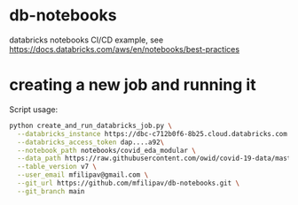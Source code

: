 # db-notebooks
databricks notebooks CI/CD example, see https://docs.databricks.com/aws/en/notebooks/best-practices

# creating a new job and running it
Script usage:
```bash
python create_and_run_databricks_job.py \
  --databricks_instance https://dbc-c712b0f6-8b25.cloud.databricks.com \
  --databricks_access_token dap....a92\
  --notebook_path notebooks/covid_eda_modular \
  --data_path https://raw.githubusercontent.com/owid/covid-19-data/master/public/data/hospitalizations/covid-hospitalizations.csv \
  --table_version v7 \
  --user_email mfilipav@gmail.com \
  --git_url https://github.com/mfilipav/db-notebooks.git \
  --git_branch main
```
